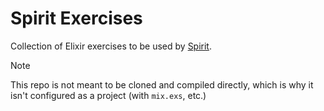 # Spirit Exercises

Collection of Elixir exercises to be used by
[Spirit](https://github.com/PracticeCraft/spirit).

> [!NOTE]
> This repo is not meant to be cloned and compiled directly, which is why it
> isn't configured as a project (with `mix.exs`, etc.)
